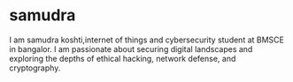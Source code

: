 # samudra
I am samudra koshti,internet of things and cybersecurity student at BMSCE in bangalor. I am passionate about securing digital landscapes and exploring the depths of ethical hacking, network defense, and cryptography.
